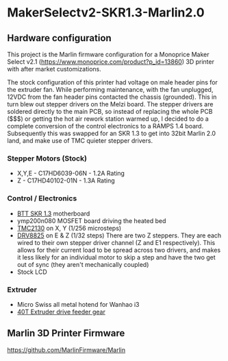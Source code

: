 # MakerSelectv2-SKR1.3-Marlin2.0

## Hardware configuration
This project is the Marlin firmware configuration for a Monoprice Maker Select v2.1 (https://www.monoprice.com/product?p_id=13860)
3D printer with after market customizations.

The stock configuration of this printer had voltage on male header pins for the extruder fan. While performing maintenance,
with the fan unplugged, 12VDC  from the fan header pins contacted the chassis (grounded). This in turn blew out stepper
drivers on the Melzi board. The stepper drivers are soldered directly to the main PCB, so instead of replacing the whole PCB
($$$) or getting the hot air rework station warmed up, I decided to do a complete conversion of the control electronics to a
RAMPS 1.4 board. Subsequently this was swapped for an SKR 1.3 to get into 32bit Marlin 2.0 land, and make use of TMC quieter
stepper drivers.

### Stepper Motors (Stock)
* X,Y,E - C17HD6039-06N  - 1.2A Rating
* Z     - C17HD40102-01N - 1.3A Rating

### Control / Electronics
   * [BTT SKR 1.3](https://github.com/bigtreetech/BIGTREETECH-SKR-V1.3/tree/master/BTT%20SKR%20V1.3) motherboard 
   * ymp200n080 MOSFET board driving the heated bed
   * [TMC2130](https://www.trinamic.com/products/integrated-circuits/details/tmc2130/) on X, Y (1/256 microsteps)
   * [DRV8825](https://www.pololu.com/product/2133) on E & Z (1/32 steps)
     There are two Z steppers. They are each wired to their own stepper driver channel (Z and E1 respectively). This allows for
     their current load to be spread across two drivers, and makes it less likely for an individual motor to skip a step and have
     the two get out of sync (they aren't mechanically coupled)  
   * Stock LCD

### Extruder
   * Micro Swiss all metal hotend for Wanhao i3
   * [40T Extruder drive feeder gear](https://www.amazon.com/gp/product/B00ZZRI0DC)

## Marlin 3D Printer Firmware
https://github.com/MarlinFirmware/Marlin

